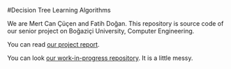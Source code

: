 #Decision Tree Learning Algorithms

We are Mert Can Çüçen and Fatih Doğan. This repository is source code of our senior project on Boğaziçi University, Computer Engineering.

You can read [our project report](https://drive.google.com/file/d/0B19XvF5mbR4NcWhkUEdYR2xYV0U/view?usp=sharing).

You can look [our work-in-progress repository](https://github.com/mrtcnnccn/Decision-Tree). It is a little messy.
